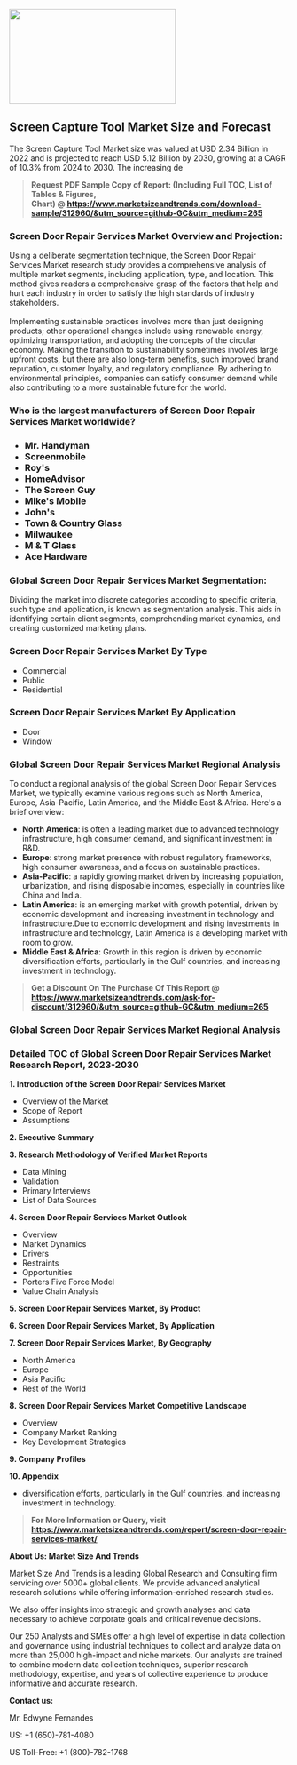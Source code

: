 <p><img class="alignnone size-medium wp-image-20088" src="https://ffe5etoiles.com/wp-content/uploads/2024/12/MST1-300x171.png" alt="" width="300" height="171" /></p><h2>Screen Capture Tool Market Size and Forecast</h2><p>The Screen Capture Tool Market size was valued at USD 2.34 Billion in 2022 and is projected to reach USD 5.12 Billion by 2030, growing at a CAGR of 10.3% from 2024 to 2030. The increasing de</p><blockquote id="" class=""><strong>Request PDF Sample Copy of Report: (Including Full TOC, List of Tables &amp; Figures, Chart)&nbsp;@&nbsp;<strong><a href="https://www.marketsizeandtrends.com/download-sample/312960/&utm_source=github-GC&utm_medium=265" target="_blank">https://www.marketsizeandtrends.com/download-sample/312960/&utm_source=github-GC&utm_medium=265</a></strong></strong></blockquote><h3 id="" class="">Screen Door Repair Services Market&nbsp;Overview and Projection:</h3><p id="" class="">Using a deliberate segmentation technique, the Screen Door Repair Services Market research study provides a comprehensive analysis of multiple market segments, including application, type, and location. This method gives readers a comprehensive grasp of the factors that help and hurt each industry in order to satisfy the high standards of industry stakeholders. <br /> <br />Implementing sustainable practices involves more than just designing products; other operational changes include using renewable energy, optimizing transportation, and adopting the concepts of the circular economy. Making the transition to sustainability sometimes involves large upfront costs, but there are also long-term benefits, such improved brand reputation, customer loyalty, and regulatory compliance. By adhering to environmental principles, companies can satisfy consumer demand while also contributing to a more sustainable future for the world.</p><h3 id="" class="">Who is the largest manufacturers of&nbsp;Screen Door Repair Services Market worldwide?</h3><h3 class=""><p><ul><li>Mr. Handyman </li><li> Screenmobile </li><li> Roy's </li><li> HomeAdvisor </li><li> The Screen Guy </li><li> Mike's Mobile </li><li> John's </li><li> Town & Country Glass </li><li> Milwaukee </li><li> M & T Glass </li><li> Ace Hardware</li></ul></p></h3><h3 id="" class="">Global&nbsp;Screen Door Repair Services Market Segmentation:</h3><p id="" class="">Dividing the market into discrete categories according to specific criteria, such type and application, is known as segmentation analysis. This aids in identifying certain client segments, comprehending market dynamics, and creating customized marketing plans.</p><h3 id="" class="">Screen Door Repair Services Market&nbsp;By Type</h3><p><p><ul><li>Commercial</li><li> Public</li><li> Residential</p></li></ul></p></p><h3 id="" class="">Screen Door Repair Services Market&nbsp;By Application</h3><p class=""><p><ul><li>Door</li><li> Window</li></ul></p></p><h3 id="" class="">Global Screen Door Repair Services Market Regional Analysis</h3><p id="" class="">To conduct a regional analysis of the global Screen Door Repair Services Market, we typically examine various regions such as North America, Europe, Asia-Pacific, Latin America, and the Middle East &amp; Africa. Here's a brief overview:</p><ul><li><strong>North America</strong>: is often a leading market due to advanced technology infrastructure, high consumer demand, and significant investment in R&amp;D.</li><li><strong>Europe</strong>: strong market presence with robust regulatory frameworks, high consumer awareness, and a focus on sustainable practices.</li><li><strong>Asia-Pacific</strong>: a rapidly growing market driven by increasing population, urbanization, and rising disposable incomes, especially in countries like China and India.</li><li><strong>Latin America</strong>: is an emerging market with growth potential, driven by economic development and increasing investment in technology and infrastructure.Due to economic development and rising investments in infrastructure and technology, Latin America is a developing market with room to grow.</li><li><strong>Middle East &amp; Africa</strong>: Growth in this region is driven by economic diversification efforts, particularly in the Gulf countries, and increasing investment in technology.</li></ul><blockquote id="" class=""><strong>Get a Discount On The Purchase Of This Report @ <strong><a href="https://www.marketsizeandtrends.com/ask-for-discount/312960/&utm_source=github-GC&utm_medium=265" target="_blank">https://www.marketsizeandtrends.com/ask-for-discount/312960/&utm_source=github-GC&utm_medium=265</a></strong></strong></blockquote><h3 id="" class="">Global Screen Door Repair Services Market Regional Analysis</h3><h3 id="" class="">Detailed TOC of Global Screen Door Repair Services Market Research Report, 2023-2030</h3><p id="" class=""><strong>1. Introduction of the Screen Door Repair Services Market</strong></p><ul><li>Overview of the Market</li><li>Scope of Report</li><li>Assumptions</li></ul><p id="" class=""><strong>2. Executive Summary</strong></p><p id="" class=""><strong>3. Research Methodology of Verified Market Reports</strong></p><ul><li>Data Mining</li><li>Validation</li><li>Primary Interviews</li><li>List of Data Sources</li></ul><p id="" class=""><strong>4. Screen Door Repair Services Market Outlook</strong></p><ul><li>Overview</li><li>Market Dynamics</li><li>Drivers</li><li>Restraints</li><li>Opportunities</li><li>Porters Five Force Model</li><li>Value Chain Analysis</li></ul><p id="" class=""><strong>5. Screen Door Repair Services Market, By Product</strong></p><p id="" class=""><strong>6. Screen Door Repair Services Market, By Application</strong></p><p id="" class=""><strong>7. Screen Door Repair Services Market, By Geography</strong></p><ul><li>North America</li><li>Europe</li><li>Asia Pacific</li><li>Rest of the World</li></ul><p id="" class=""><strong>8. Screen Door Repair Services Market Competitive Landscape</strong></p><ul><li>Overview</li><li>Company Market Ranking</li><li>Key Development Strategies</li></ul><p id="" class=""><strong>9. Company Profiles</strong></p><p id="" class=""><strong>10. Appendix</strong></p><ul><li>diversification efforts, particularly in the Gulf countries, and increasing investment in technology.</li></ul><blockquote id="" class=""><strong>For More Information or Query, visit <strong><strong><a href="https://www.marketsizeandtrends.com/report/screen-door-repair-services-market/" target="_blank">https://www.marketsizeandtrends.com/report/screen-door-repair-services-market/</a></strong></strong></strong></blockquote><p id="" class=""><strong>About Us: Market Size And Trends</strong></p><p id="" class="">Market Size And Trends is a leading Global Research and Consulting firm servicing over 5000+ global clients. We provide advanced analytical research solutions while offering information-enriched research studies.</p><p id="" class="">We also offer insights into strategic and growth analyses and data necessary to achieve corporate goals and critical revenue decisions.</p><p id="" class="">Our 250 Analysts and SMEs offer a high level of expertise in data collection and governance using industrial techniques to collect and analyze data on more than 25,000 high-impact and niche markets. Our analysts are trained to combine modern data collection techniques, superior research methodology, expertise, and years of collective experience to produce informative and accurate research.</p><p id="" class=""><strong>Contact us:</strong></p><p id="" class="">Mr. Edwyne Fernandes</p><p id="" class="">US: +1 (650)-781-4080</p><p id="" class="">US Toll-Free: +1 (800)-782-1768</p>
